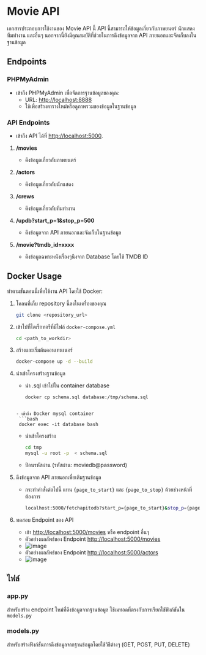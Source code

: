 # Movie API

เอกสารประกอบการใช้งานของ Movie API นี้ API นี้สามารถให้ข้อมูลเกี่ยวกับภาพยนตร์ นักแสดง ทีมทำงาน และอื่นๆ นอกจากนี้ยังมีคุณสมบัติที่ช่วยในการดึงข้อมูลจาก API ภายนอกและจัดเก็บลงในฐานข้อมูล

## Endpoints

### PHPMyAdmin

- เข้าถึง PHPMyAdmin เพื่อจัดการฐานข้อมูลของคุณ:
  - URL: [http://localhost:8888](http://localhost:8888)
  - ใช้เพื่อสร้างตารางใหม่หรือดูภาพรวมของข้อมูลในฐานข้อมูล

### API Endpoints

- เข้าถึง API ได้ที่ [http://localhost:5000](http://localhost:5000).

1. **/movies**

   - ดึงข้อมูลเกี่ยวกับภาพยนตร์

2. **/actors**

   - ดึงข้อมูลเกี่ยวกับนักแสดง

3. **/crews**

   - ดึงข้อมูลเกี่ยวกับทีมทำงาน

4. **/updb?start_p=1&stop_p=500**
   
   - ดึงข้อมูลจาก API ภายนอกและจัดเก็บในฐานข้อมูล
  
6. **/movie?tmdb_id=xxxx**
   
   - ดึงข้อมูลฉพาะหนังเรื่องๆนึงจาก Database โดยใช้ TMDB ID
     

## Docker Usage

ทำตามขั้นตอนนี้เพื่อใช้งาน API โดยใช้ Docker:

1. โคลนที่เก็บ repository นี้ลงในเครื่องของคุณ

   ```bash
   git clone <repository_url>
   ```

2. เข้าไปที่ไดเร็กทอรีที่มีไฟล์ `docker-compose.yml`

   ```bash
   cd <path_to_workdir>
   ```

3. สร้างและเริ่มต้นคอนเทนเนอร์

   ```bash
   docker-compose up -d --build
   ```

4. นำเข้าโครงสร้างฐานข้อมูล
   - นำ .sql เข้าไปใน container database
     ```bash
     docker cp schema.sql database:/tmp/schema.sql
    ```

   - เข้าถึง Docker mysql container
     ```bash
     docker exec -it database bash
     ```
    
   - นำเข้าโครงสร้าง
     ```bash
     cd tmp
     mysql -u root -p  < schema.sql
     ```
   - ป้อนรหัสผ่าน (รหัสผ่าน: moviedb@password)

6. ดึงข้อมูลจาก API ภายนอกเพื่อเติมฐานข้อมูล

   - กระทำคำสั่งต่อไปนี้ แทน `{page_to_start}` และ `{page_to_stop}` ด้วยช่วงหน้าที่ต้องการ
     ```bash
     localhost:5000/fetchapitodb?start_p={page_to_start}&stop_p={page_to_stop}
     ```

7. ทดสอบ Endpoint ของ API
   - เข้า [http://localhost:5000/movies](http://localhost:5000/movies) หรือ endpoint อื่นๆ
   - ตัวอย่างผลลัพธ์ของ Endpoint [http://localhost:5000/movies](http://localhost:5000/movies)
   - ![image](https://github.com/ikkyuuq/movie_recommendation/assets/67925388/ac20a428-27f8-4a0f-9ad7-5357574d22e8)
   - ตัวอย่างผลลัพธ์ของ Endpoint [http://localhost:5000/actors](http://localhost:5000/actors)
   - ![image](https://github.com/ikkyuuq/movie_recommendation/assets/67925388/f1fe1c12-0b15-4811-b7b9-944516fd27a2)

## ไฟล์

### app.py

สำหรับสร้าง endpoint ใหม่ที่ดึงข้อมูลจากฐานข้อมูล ใช้เมทอดที่ตรงกับการเรียกใช้ฟังก์ชันใน `models.py`

### models.py

สำหรับสร้างฟังก์ชันการดึงข้อมูลจากฐานข้อมูลโดยใช้วิธีต่างๆ (GET, POST, PUT, DELETE)
